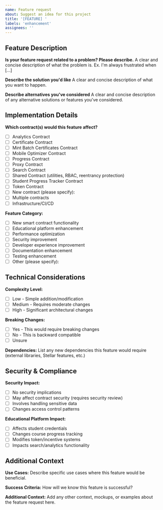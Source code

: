 ```yaml
---
name: Feature request
about: Suggest an idea for this project
title: '[FEATURE] '
labels: 'enhancement'
assignees: ''
---
```


## Feature Description

**Is your feature request related to a problem? Please describe.**
A clear and concise description of what the problem is. Ex. I'm always frustrated when [...]

**Describe the solution you'd like**
A clear and concise description of what you want to happen.

**Describe alternatives you've considered**
A clear and concise description of any alternative solutions or features you've considered.

## Implementation Details

**Which contract(s) would this feature affect?**
- [ ] Analytics Contract
- [ ] Certificate Contract
- [ ] Mint Batch Certificates Contract
- [ ] Mobile Optimizer Contract
- [ ] Progress Contract
- [ ] Proxy Contract
- [ ] Search Contract
- [ ] Shared Contract (utilities, RBAC, reentrancy protection)
- [ ] Student Progress Tracker Contract
- [ ] Token Contract
- [ ] New contract (please specify):
- [ ] Multiple contracts
- [ ] Infrastructure/CI/CD

**Feature Category:**
- [ ] New smart contract functionality
- [ ] Educational platform enhancement
- [ ] Performance optimization
- [ ] Security improvement
- [ ] Developer experience improvement
- [ ] Documentation enhancement
- [ ] Testing enhancement
- [ ] Other (please specify):

## Technical Considerations

**Complexity Level:**
- [ ] Low - Simple addition/modification
- [ ] Medium - Requires moderate changes
- [ ] High - Significant architectural changes

**Breaking Changes:**
- [ ] Yes - This would require breaking changes
- [ ] No - This is backward compatible
- [ ] Unsure

**Dependencies:**
List any new dependencies this feature would require (external libraries, Stellar features, etc.)

## Security & Compliance

**Security Impact:**
- [ ] No security implications
- [ ] May affect contract security (requires security review)
- [ ] Involves handling sensitive data
- [ ] Changes access control patterns

**Educational Platform Impact:**
- [ ] Affects student credentials
- [ ] Changes course progress tracking
- [ ] Modifies token/incentive systems
- [ ] Impacts search/analytics functionality

## Additional Context

**Use Cases:**
Describe specific use cases where this feature would be beneficial.

**Success Criteria:**
How will we know this feature is successful?

**Additional Context:**
Add any other context, mockups, or examples about the feature request here.